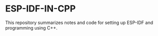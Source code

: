 # ESP-IDF-IN-CPP
This repository summarizes notes and code for setting up ESP-IDF and programming using C++. 
